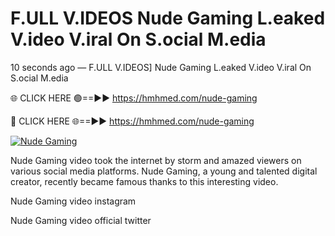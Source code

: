 # F.ULL V.IDEOS Nude Gaming L.eaked V.ideo V.iral On S.ocial M.edia

10 seconds ago — F.ULL V.IDEOS] Nude Gaming L.eaked V.ideo V.iral On S.ocial M.edia

🌐 CLICK HERE 🟢==►► https://hmhmed.com/nude-gaming

🔴 CLICK HERE 🌐==►► https://hmhmed.com/nude-gaming

[![Nude Gaming](https://i.imgur.com/dJHk4Zq.gif)](https://hmhmed.com/nude-gaming)

Nude Gaming video took the internet by storm and amazed viewers on various social media platforms. Nude Gaming, a young and talented digital creator, recently became famous thanks to this interesting video.

Nude Gaming video instagram

Nude Gaming video official twitter